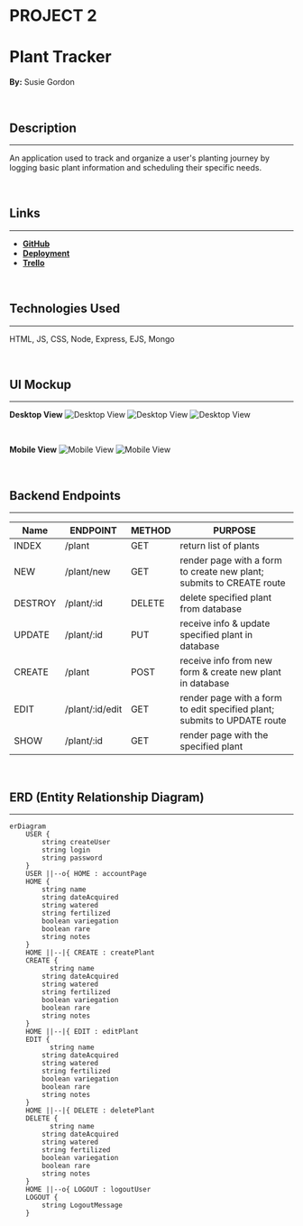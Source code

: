 # PROJECT 2
# Plant Tracker 
**By:** Susie Gordon

</br>

## Description
---
An application used to track and organize a user's planting journey by logging basic plant information and scheduling their specific needs. 

</br>

## Links
---
- [**GitHub**](https://github.com/choisus08/project_2)
- [**Deployment**](https://project2-cio1.onrender.com)
- [**Trello**](https://trello.com/b/dUkgrfOu/project-1)

</br>

## Technologies Used 
---
HTML, JS, CSS, Node, Express, EJS, Mongo

</br>

## UI Mockup
---

**Desktop View**
![Desktop View](./public/images/wireframe1.png)
![Desktop View](./public/images/wireframe2.png)
![Desktop View](./public/images/wireframe3.png)

</br>

**Mobile View**
![Mobile View](./public/images/wireframe4.png)
![Mobile View](./public/images/wireframe5.png)

</br>

## Backend Endpoints
---

| Name | ENDPOINT | METHOD | PURPOSE |
|------|----------|--------|---------|
|INDEX| /plant | GET | return list of plants |
| NEW | /plant/new | GET | render page with a form to create new plant; submits to CREATE route |
|DESTROY| /plant/:id | DELETE | delete specified plant from database |
|UPDATE| /plant/:id | PUT | receive info & update specified plant in database |
|CREATE| /plant | POST | receive info from new form & create new plant in database |
|EDIT| /plant/:id/edit | GET | render page with a form to edit specified plant; submits to UPDATE route |
|SHOW| /plant/:id | GET | render page with the specified plant |


</br>

## ERD (Entity Relationship Diagram)
---

``` mermaid
erDiagram
    USER {
        string createUser
        string login
        string password
    }
    USER ||--o{ HOME : accountPage
    HOME {
        string name
        string dateAcquired
        string watered
        string fertilized
        boolean variegation
        boolean rare
        string notes
    }
    HOME ||--|{ CREATE : createPlant
    CREATE {
          string name
        string dateAcquired
        string watered
        string fertilized
        boolean variegation
        boolean rare
        string notes
    }
    HOME ||--|{ EDIT : editPlant
    EDIT {
          string name
        string dateAcquired
        string watered
        string fertilized
        boolean variegation
        boolean rare
        string notes
    }
    HOME ||--|{ DELETE : deletePlant
    DELETE {
          string name
        string dateAcquired
        string watered
        string fertilized
        boolean variegation
        boolean rare
        string notes
    }
    HOME ||--o{ LOGOUT : logoutUser
    LOGOUT {
        string LogoutMessage
    }
```